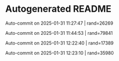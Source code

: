 # Autogenerated README

Auto-commit on 2025-01-31 11:27:47 | rand=26269

Auto-commit on 2025-01-31 11:44:53 | rand=79841

Auto-commit on 2025-01-31 12:22:40 | rand=17389

Auto-commit on 2025-01-31 12:23:10 | rand=35980
